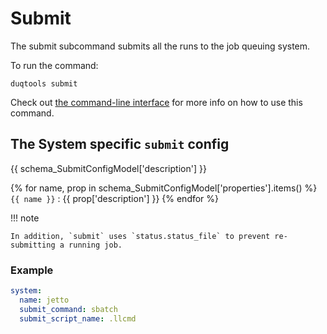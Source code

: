 # Submit

The submit subcommand submits all the runs to the job queuing system.

To run the command:

`duqtools submit`

Check out [the command-line interface](../command-line-interface.md#clean) for more info on how to use this command.

<script id="asciicast-c38VezQBpzKnU5r4zpn51A9G1" src="https://asciinema.org/a/c38VezQBpzKnU5r4zpn51A9G1.js" async></script>

## The System specific `submit` config

{{ schema_SubmitConfigModel['description'] }}

{% for name, prop in schema_SubmitConfigModel['properties'].items() %}
`{{ name }}`
: {{ prop['description'] }}
{% endfor %}

!!! note

    In addition, `submit` uses `status.status_file` to prevent re-submitting a running job.

### Example

```yaml title="duqtools.yaml"
system:
  name: jetto
  submit_command: sbatch
  submit_script_name: .llcmd
```
